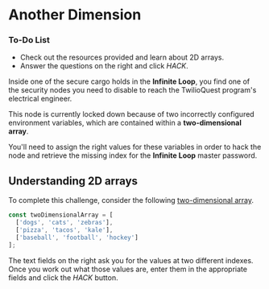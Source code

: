 # Another Dimension

<div class="aside">
<h3>To-Do List</h3>
<ul>
  <li>Check out the resources provided and learn about 2D arrays.</li>
  <li>Answer the questions on the right and click <em>HACK</em>.</li>
</ul>
</div>

Inside one of the secure cargo holds in the **Infinite Loop**, you find one of the security nodes you need to disable to reach the TwilioQuest program's electrical engineer. 

This node is currently locked down because of two incorrectly configured environment variables, which are contained within a **two-dimensional array**.

You'll need to assign the right values for these variables in order to hack the node and retrieve the missing index for the **Infinite Loop** master password.

## Understanding 2D arrays

To complete this challenge, consider the following [two-dimensional array](https://medium.com/javascript-in-plain-english/javascript-multi-dimensional-arrays-7186e8edd03).

```js
const twoDimensionalArray = [
  ['dogs', 'cats', 'zebras'],
  ['pizza', 'tacos', 'kale'],
  ['baseball', 'football', 'hockey']
];
```

The text fields on the right ask you for the values at two different indexes. Once you work out what those values are, enter them in the appropriate fields and click the *HACK* button.
